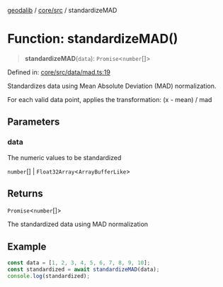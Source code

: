 [geodalib](../../../modules.md) / [core/src](../index.md) / standardizeMAD

# Function: standardizeMAD()

> **standardizeMAD**(`data`): `Promise`\<`number`[]\>

Defined in: [core/src/data/mad.ts:19](https://github.com/GeoDaCenter/geoda-lib/blob/04471ecd75dbfe13a0a0fbff4b6e7d785ad0f8e7/js/packages/core/src/data/mad.ts#L19)

Standardizes data using Mean Absolute Deviation (MAD) normalization.

For each valid data point, applies the transformation: (x - mean) / mad

## Parameters

### data

The numeric values to be standardized

`number`[] | `Float32Array`\<`ArrayBufferLike`\>

## Returns

`Promise`\<`number`[]\>

The standardized data using MAD normalization

## Example

```ts
const data = [1, 2, 3, 4, 5, 6, 7, 8, 9, 10];
const standardized = await standardizeMAD(data);
console.log(standardized);
```
